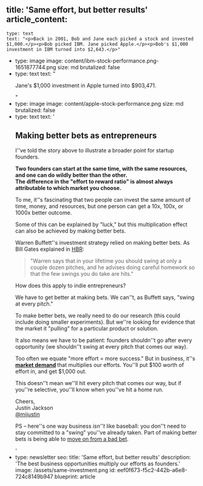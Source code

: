 title: 'Same effort, but better results'
article_content:
  -
    type: text
    text: "<p>Back in 2001, Bob and Jane each picked a stock and invested $1,000.</p><p>Bob picked IBM. Jane picked Apple.</p><p>Bob's $1,000 investment in IBM turned into $2,643.</p>"
  -
    type: image
    image: content/ibm-stock-performance.png-1651877744.png
    size: md
    brutalized: false
  -
    type: text
    text: "<p>Jane's $1,000 investment in Apple turned into $903,471.</p>"
  -
    type: image
    image: content/apple-stock-performance.png
    size: md
    brutalized: false
  -
    type: text
    text: '<h2>Making better bets as entrepreneurs</h2><p>I''ve told the story above to illustrate a broader point for startup founders.</p><p><b>Two founders can start at the same time, with the same resources, and one can do wildly better than the other.<br>The difference in the "effort to reward ratio" is almost always attributable to which market you choose.</b></p><p>To me, it''s fascinating that two people can invest the same amount of time, money, and resources, but one person can get a 10x, 100x, or 1000x better outcome.<br></p><p>Some of this can be explained by "luck," but this multiplication effect can also be achieved by making better bets.</p><p>Warren Buffett''s investment strategy relied on making better bets. As Bill Gates explained in <a href="https://hbr.org/1996/01/what-i-learned-from-warren-buffett">HBR</a>:</p><blockquote><p>"Warren says that in your lifetime you should swing at only a couple dozen pitches, and he advises doing careful homework so that the few swings you do take are hits."</p></blockquote><p>How does this apply to indie entrepreneurs?</p><p>We have to get better at making bets. We can''t, as Buffett says, "swing at every pitch."</p><p>To make better bets, we really need to do our research (this could include doing smaller experiments). But we''re looking for evidence that the market it "pulling" for a particular product or solution.</p><p>It also means we have to be patient: founders shouldn''t go after every opportunity (we shouldn''t swing at every pitch that comes our way).</p><p>Too often we equate "more effort = more success." But in business, it''s <strong><a href="https://justinjackson.ca/misconceptions">market demand</a> </strong>that multiplies our efforts. You''ll put $100 worth of effort in, and get $1,000 out.</p><p>This doesn''t mean we''ll hit every pitch that comes our way, but if you''re selective, you''ll know when you''ve hit a home run.</p><p>Cheers,<br>Justin Jackson<br><a href="https://twitter.com/mijustin">@mijustin</a></p><p>PS – here''s one way business <em>isn''t</em> like baseball: you don''t need to stay committed to a "swing" you''ve already taken. Part of making better bets is being able to <a href="https://justinjackson.ca/moving-on">move on from a bad bet</a>.</p>'
  -
    type: newsletter
seo:
  title: 'Same effort, but better results'
  description: 'The best business opportunities multiply our efforts as founders.'
  image: /assets/same-investment.png
id: eef0f673-f5c2-442b-a6e8-724c8149b947
blueprint: article
